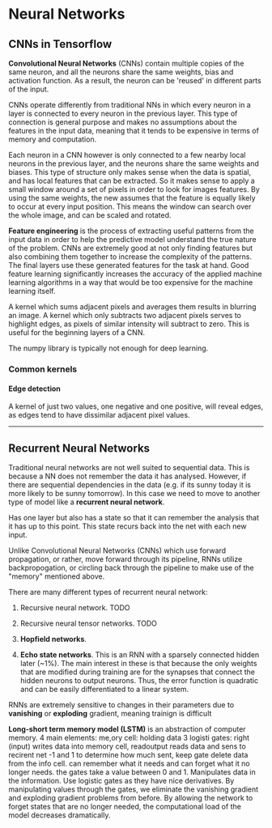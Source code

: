 # Neural Networks

## CNNs in Tensorflow

**Convolutional Neural Networks** (CNNs) contain multiple copies of the same neuron, and all the neurons share the same weights, bias and activation function. As a result, the neuron can be 'reused' in different parts of the input.

CNNs operate differently from traditional NNs in which every neuron in a layer is connected to every neuron in the previous layer. This type of connection is general purpose and makes no assumptions about the features in the input data, meaning that it tends to be expensive in terms of memory and computation.  

Each neuron in a CNN however is only connected to a few nearby local neurons in the previous layer, and the neurons share the same weights and biases. This type of structure only makes sense when the data is spatial, and has local features that can be extracted. So it makes sense to apply a small window around a set of pixels in order to look for images features. By using the same weights, the new assumes that the feature is equally likely to occur at every input position. This means the window can search over the whole image, and can be scaled and rotated.

**Feature engineering** is the process of extracting useful patterns from the input data in order to help the predictive model understand the true nature of the problem. CNNs are extremely good at not only finding features but also combining them together to increase the complexity of the patterns. The final layers use these generated features for the task at hand. Good feature learning significantly increases the accuracy of the applied machine learning algorithms in a way that would be too expensive for the machine learning itself.

A kernel which sums adjacent pixels and averages them results in blurring an image. A kernel which only subtracts two adjacent pixels serves to highlight edges, as pixels of similar intensity will subtract to zero. This is useful for the beginning layers of a CNN.

The numpy library is typically not enough for deep learning.

### Common kernels

#### Edge detection

A kernel of just two values, one negative and one positive, will reveal edges, as edges tend to have dissimilar adjacent pixel values.



---

## Recurrent Neural Networks

Traditional neural networks are not well suited to sequential data. This is because a NN does not remember the data it has analysed. However, if there are sequential dependencies in the data (e.g. if its sunny today it is more likely to be sunny tomorrow). In this case we need to move to another type of model like a **recurrent neural network**.

Has one layer but also has a state so that it can remember the analysis that it has up to this point. This state recurs back into the net with each new input.

Unlike Convolutional Neural Networks (CNNs) which use forward propagation, or rather, move forward through its pipeline, RNNs utilize backpropogation, or circling back through the pipeline to make use of the "memory" mentioned above.

There are many different types of recurrent neural network:

1. Recursive neural network. TODO

1. Recursive neural tensor networks. TODO

1. **Hopfield networks**.

1. **Echo state networks**. This is an RNN with a sparsely connected hidden later (~1%). The main interest in these is that because the only weights that are modified during training are for the synapses that connect the hidden neurons to output neurons. Thus, the error function is quadratic and can be easily differentiated to a linear system.


RNNs are extremely sensitive to changes in their parameters due to **vanishing** or **exploding** gradient, meaning trainign is difficult

**Long-short term memory model (LSTM)** is an abstraction of computer memory. 4 main elements: me,ory cell: holding data 3 logisti gates: right (input) writes data into memory cell, readoutput reads data and sens to recirent net -1 and 1 to determine how much sent, keep  gate delete data from the info cell. can remember what it needs and can forget what it no longer needs.   the gates take a value between 0 and 1. Manipulates data in the information. Use logistic gates as they have nice derivatives. By manipulating values through the gates, we eliminate the vanishing gradient and exploding gradient problems from before. By allowing the network to forget states that are no longer needed, the computational load of the model decreases dramatically.
